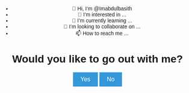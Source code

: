 - 👋 Hi, I’m @Imabdulbasith
- 👀 I’m interested in ...
- 🌱 I’m currently learning ...
- 💞️ I’m looking to collaborate on ...
- 📫 How to reach me ...

<!---
Imabdulbasith/Imabdulbasith is a ✨ special ✨ repository because its `README.md` (this file) appears on your GitHub profile.
You can click the Preview link to take a look at your changes.
--->
<!DOCTYPE html>
<html lang="en">
<head>
  <meta charset="UTF-8">
  <meta name="viewport" content="width=device-width, initial-scale=1.0">
  <title>Ask Her Out</title>
  <style>
    body {
      text-align: center;
      font-family: Arial, sans-serif;
      margin: 50px;
    }

    h1 {
      color: #3498db;
    }

    button {
      padding: 10px 20px;
      font-size: 16px;
      background-color: #3498db;
      color: #fff;
      border: none;
      cursor: pointer;
    }
  </style>
</head>
<body>

  <h1>Would you like to go out with me?</h1>
  <button onclick="displayMessage()">Yes</button>
  <button id="noButton" onclick="moveNoButton()">No</button>

  <script>
    function displayMessage() {
      alert("Great! I'll plan something special. 😊");
    }

    function moveNoButton() {
      var button = document.getElementById("noButton");
      var maxX = window.innerWidth - button.clientWidth;
      var maxY = window.innerHeight - button.clientHeight;

      var newX = Math.random() * maxX;
      var newY = Math.random() * maxY;

      button.style.position = "absolute";
      button.style.left = newX + "px";
      button.style.top = newY + "px";
    }
  </script>

</body>
</html>
